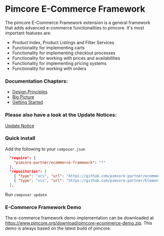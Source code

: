 # Pimcore E-Commerce Framework

The pimcore E-Commerce Framework extension is a general framework that adds advanced e-commerce functionalities to pimcore.
It's most important features are:
- Product Index, Product Listings and Filter Services
- Functionality for implementing carts
- Functionality for implementing checkout processes
- Functionality for working with prices and availabilities 
- Functionality for implementing pricing systems
- Functionality for working with orders

### Documentation Chapters: 
- [Design Principles](doc/Design-Principles.markdown)
- [Big Picture](doc/Big-Picture.markdown)
- [Getting Started](doc/Getting-Started.markdown)

### Please also have a look at the Update Notices: 
[Update Notice](doc/update-notices.markdown)


### Quick install
Add the following to your `composer.json`
```json
  "require": {
    "pimcore-partner/ecommerce-framework": "*"
  },
  "repositories": [
    { "type": "vcs", "url": "https://github.com/pimcore-partner/ecommerce-framework" },
    { "type": "vcs", "url": "https://github.com/pimcore-partner/Elements_OutputDataConfigToolkit" }
  ],
```
Run `composer update` 

### E-Commerce Framework Demo

The e-commerce framework demo implementation can be downloaded at https://www.pimcore.org/download/pimcore-ecommerce-demo.zip. 
This demo is always based on the latest build of pimcore. 
